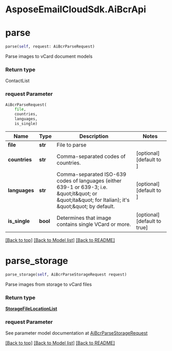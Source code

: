 
# AsposeEmailCloudSdk.AiBcrApi

        
<a name="parse"></a>
# parse

```python
parse(self, request: AiBcrParseRequest)
```

Parse images to vCard document models             

### Return type

ContactList

### request Parameter
```python
AiBcrParseRequest(
    file,
    countries,
    languages,
    is_single)
```

Name | Type | Description  | Notes
------------- | ------------- | ------------- | -------------
 **file** | **str** | File to parse | 
 **countries** | **str** | Comma-separated codes of countries. | [optional] [default to ]
 **languages** | **str** | Comma-separated ISO-639 codes of languages (either 639-1 or 639-3; i.e. \&quot;it\&quot; or \&quot;ita\&quot; for Italian); it&#39;s \&quot;\&quot; by default.              | [optional] [default to ]
 **is_single** | **bool** | Determines that image contains single VCard or more. | [optional] [default to true]

[[Back to top]](#) [[Back to Model list]](Models.md) [[Back to README]](README.md)
        
<a name="parse_storage"></a>
# parse_storage

```python
parse_storage(self, AiBcrParseStorageRequest request)
```

Parse images from storage to vCard files             

### Return type

[**StorageFileLocationList**](StorageFileLocationList.md)

### request Parameter

See parameter model documentation at [AiBcrParseStorageRequest](AiBcrParseStorageRequest.md)

[[Back to top]](#) [[Back to Model list]](Models.md) [[Back to README]](README.md)

